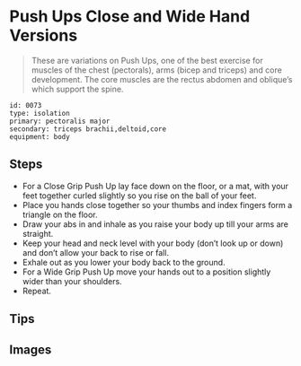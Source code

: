 # Push Ups Close and Wide Hand Versions
> These are variations on Push Ups, one of the best exercise for muscles of the chest (pectorals), arms (bicep and triceps) and core development. The core muscles are the rectus abdomen and oblique’s which support the spine.

``` 
id: 0073 
type: isolation 
primary: pectoralis major 
secondary: triceps brachii,deltoid,core 
equipment: body 
``` 

## Steps

 - For a Close Grip Push Up lay face down on the floor, or a mat, with your feet together curled slightly so you rise on the ball of your feet.
 - Place you hands close together so your thumbs and index fingers form a triangle on the floor.
 - Draw your abs in and inhale as you raise your body up till your arms are straight.
 - Keep your head and neck level with your body (don’t look up or down) and don’t allow your back to rise or fall.
 - Exhale out as you lower your body back to the ground.
 - For a Wide Grip Push Up move your hands out to a position slightly wider than your shoulders.
 - Repeat.

## Tips


## Images

